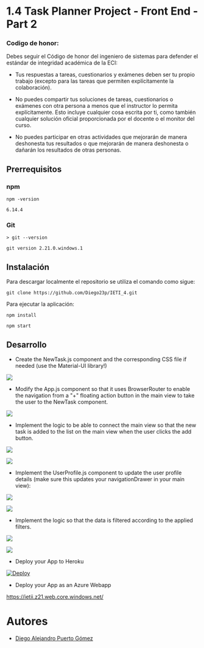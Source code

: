 # 1.4 Task Planner Project - Front End - Part 2

### Codigo de honor:
Debes seguir el Código de honor del ingeniero de sistemas para defender el estándar de integridad académica de la ECI:

* Tus respuestas a tareas, cuestionarios y exámenes deben ser tu propio trabajo (excepto para las tareas que permiten explícitamente la colaboración).

* No puedes compartir tus soluciones de tareas, cuestionarios o exámenes con otra persona a menos que el instructor lo permita explícitamente. Esto incluye cualquier cosa escrita por ti, como también cualquier solución oficial proporcionada por el docente o el monitor del curso.

* No puedes participar en otras actividades que mejorarán de manera deshonesta tus resultados o que mejorarán de manera deshonesta o dañarán los resultados de otras personas.

## Prerrequisitos

### npm

```
npm -version

6.14.4
```

### Git

```
> git --version

git version 2.21.0.windows.1
```

## Instalación

Para descargar localmente el repositorio se utiliza el comando como sigue:
```
git clone https://github.com/Diego23p/IETI_4.git
```

Para ejecutar la aplicación:
```
npm install

npm start
```

## Desarrollo

* Create the NewTask.js component and the corresponding CSS file if needed (use the Material-UI library!)

![](/img/1.jpg)

* Modify the App.js component so that it uses BrowserRouter to enable the navigation from a "+" floating action button in the main view to take the user to the NewTask component.

![](/img/2.jpg)

* Implement the logic to be able to connect the main view so that the new task is added to the list on the main view when the user clicks the add button.

![](/img/3.jpg)

![](/img/4.jpg)

* Implement the UserProfile.js component to update the user profile details (make sure this updates your navigationDrawer in your main view):

![](/img/5.jpg)

![](/img/6.jpg)

* Implement the logic so that the data is filtered according to the applied filters.

![](/img/7.jpg)

![](/img/8.jpg)

* Deploy your App to Heroku

[![Deploy](https://www.herokucdn.com/deploy/button.svg)](https://frozen-falls-76448.herokuapp.com/)

* Deploy your App as an Azure Webapp

https://ietii.z21.web.core.windows.net/

# Autores

- [Diego Alejandro Puerto Gómez](https://github.com/Diego23p)
